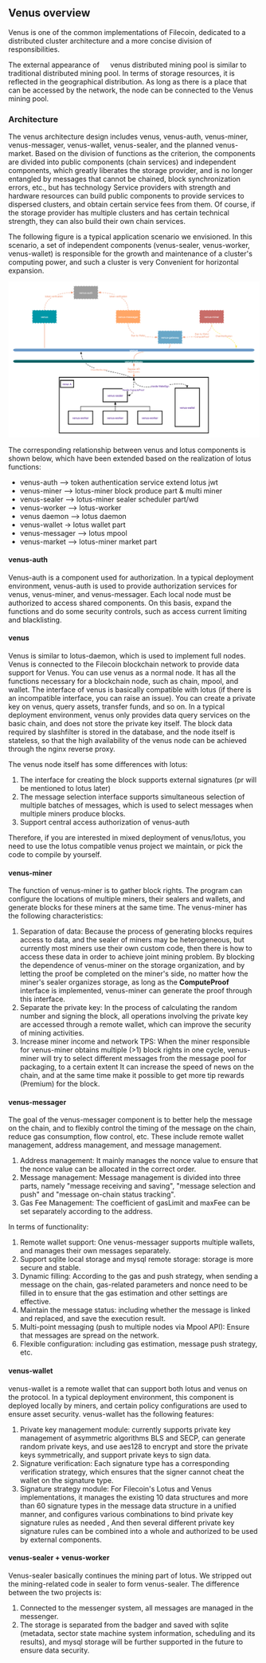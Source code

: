 ## Venus overview

Venus is one of the common implementations of Filecoin, dedicated to a distributed cluster architecture and a more concise division of responsibilities.

The external appearance of &ensp;&ensp; venus distributed mining pool is similar to traditional distributed mining pool. In terms of storage resources, it is reflected in the geographical distribution. As long as there is a place that can be accessed by the network, the node can be connected to the Venus mining pool.

### Architecture

The venus architecture design includes venus, venus-auth, venus-miner, venus-messager, venus-wallet, venus-sealer, and the planned venus-market. Based on the division of functions as the criterion, the components are divided into public components (chain services) and independent components, which greatly liberates the storage provider, and is no longer entangled by messages that cannot be chained, block synchronization errors, etc., but has technology Service providers with strength and hardware resources can build public components to provide services to dispersed clusters, and obtain certain service fees from them. Of course, if the storage provider has multiple clusters and has certain technical strength, they can also build their own chain services.

The following figure is a typical application scenario we envisioned. In this scenario, a set of independent components (venus-sealer, venus-worker, venus-wallet) is responsible for the growth and maintenance of a cluster's computing power, and such a cluster is very Convenient for horizontal expansion.

![](../.vuepress/public/venus-cluster.png)

The corresponding relationship between venus and lotus components is shown below, which have been extended based on the realization of lotus functions:

* venus-auth --> token authentication service extend lotus jwt
* venus-miner --> lotus-miner block produce part & multi miner
* venus-sealer --> lotus-miner sealer scheduler part/wd
* venus-worker --> lotus-worker
* venus daemon --> lotus daemon
* venus-wallet -> lotus wallet part
* venus-messager --> lotus mpool
* venus-market --> lotus-miner market part


#### venus-auth

Venus-auth is a component used for authorization. In a typical deployment environment, venus-auth is used to provide authorization services for venus, venus-miner, and venus-messager. Each local node must be authorized to access shared components. On this basis, expand the functions and do some security controls, such as access current limiting and blacklisting.

#### venus

Venus is similar to lotus-daemon, which is used to implement full nodes. Venus is connected to the Filecoin blockchain network to provide data support for Venus. You can use venus as a normal node. It has all the functions necessary for a blockchain node, such as chain, mpool, and wallet. The interface of venus is basically compatible with lotus (if there is an incompatible interface, you can raise an issue). You can create a private key on venus, query assets, transfer funds, and so on. In a typical deployment environment, venus only provides data query services on the basic chain, and does not store the private key itself. The block data required by slashfilter is stored in the database, and the node itself is stateless, so that the high availability of the venus node can be achieved through the nginx reverse proxy.

The venus node itself has some differences with lotus:

1. The interface for creating the block supports external signatures (pr will be mentioned to lotus later)
2. The message selection interface supports simultaneous selection of multiple batches of messages, which is used to select messages when multiple miners produce blocks.
3. Support central access authorization of venus-auth

Therefore, if you are interested in mixed deployment of venus/lotus, you need to use the lotus compatible venus project we maintain, or pick the code to compile by yourself.

#### venus-miner

The function of venus-miner is to gather block rights. The program can configure the locations of multiple miners, their sealers and wallets, and generate blocks for these miners at the same time. The venus-miner has the following characteristics:

1. Separation of data: Because the process of generating blocks requires access to data, and the sealer of miners may be heterogeneous, but currently most miners use their own custom code, then there is how to access these data in order to achieve joint mining problem. By blocking the dependence of venus-miner on the storage organization, and by letting the proof be completed on the miner's side, no matter how the miner's sealer organizes storage, as long as the **ComputeProof** interface is implemented, venus-miner can generate the proof through this interface.
2. Separate the private key: In the process of calculating the random number and signing the block, all operations involving the private key are accessed through a remote wallet, which can improve the security of mining activities.
3. Increase miner income and network TPS: When the miner responsible for venus-miner obtains multiple (>1) block rights in one cycle, venus-miner will try to select different messages from the message pool for packaging, to a certain extent It can increase the speed of news on the chain, and at the same time make it possible to get more tip rewards (Premium) for the block.

#### venus-messager

The goal of the venus-messager component is to better help the message on the chain, and to flexibly control the timing of the message on the chain, reduce gas consumption, flow control, etc. These include remote wallet management, address management, and message management.

1. Address management: It mainly manages the nonce value to ensure that the nonce value can be allocated in the correct order.
2. Message management: Message management is divided into three parts, namely "message receiving and saving", "message selection and push" and "message on-chain status tracking".
3. Gas Fee Management: The coefficient of gasLimit and maxFee can be set separately according to the address.

In terms of functionality:

1. Remote wallet support: One venus-messager supports multiple wallets, and manages their own messages separately.
2. Support sqlite local storage and mysql remote storage: storage is more secure and stable.
3. Dynamic filling: According to the gas and push strategy, when sending a message on the chain, gas-related parameters and nonce need to be filled in to ensure that the gas estimation and other settings are effective.
4. Maintain the message status: including whether the message is linked and replaced, and save the execution result.
5. Multi-point messaging (push to multiple nodes via Mpool API): Ensure that messages are spread on the network.
6. Flexible configuration: including gas estimation, message push strategy, etc.

#### venus-wallet

venus-wallet is a remote wallet that can support both lotus and venus on the protocol. In a typical deployment environment, this component is deployed locally by miners, and certain policy configurations are used to ensure asset security. venus-wallet has the following features:

1. Private key management module: currently supports private key management of asymmetric algorithms BLS and SECP, can generate random private keys, and use aes128 to encrypt and store the private keys symmetrically, and support private keys to sign data.
2. Signature verification: Each signature type has a corresponding verification strategy, which ensures that the signer cannot cheat the wallet on the signature type.
3. Signature strategy module: For Filecoin's Lotus and Venus implementations, it manages the existing 10 data structures and more than 60 signature types in the message data structure in a unified manner, and configures various combinations to bind private key signature rules as needed , And then several different private key signature rules can be combined into a whole and authorized to be used by external components.

#### venus-sealer + venus-worker

Venus-sealer basically continues the mining part of lotus. We stripped out the mining-related code in sealer to form venus-sealer. The difference between the two projects is:

1. Connected to the messenger system, all messages are managed in the messenger.
2. The storage is separated from the badger and saved with sqlite (metadata, sector state machine system information, scheduling and its results), and mysql storage will be further supported in the future to ensure data security.
